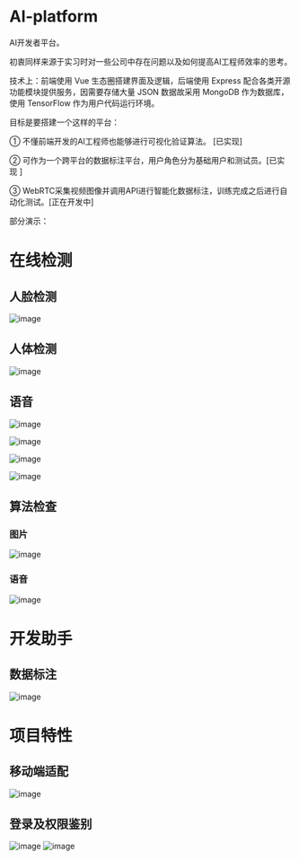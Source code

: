 # AI-platform
AI开发者平台。

初衷同样来源于实习时对一些公司中存在问题以及如何提高AI工程师效率的思考。

技术上：前端使用 Vue 生态圈搭建界面及逻辑，后端使用 Express 配合各类开源功能模块提供服务，因需要存储大量 JSON 数据故采用 MongoDB 作为数据库，使用 TensorFlow 作为用户代码运行环境。

目标是要搭建一个这样的平台：

① 不懂前端开发的AI工程师也能够进行可视化验证算法。 [已实现]

② 可作为一个跨平台的数据标注平台，用户角色分为基础用户和测试员。[已实现 ]

③ WebRTC采集视频图像并调用API进行智能化数据标注，训练完成之后进行自动化测试。[正在开发中]


部分演示：


# 在线检测

## 人脸检测
![image](https://github.com/herozhou/AI-platform/blob/master/static/facereconize.gif?raw=true)

## 人体检测

![image](https://github.com/herozhou/AI-platform/blob/master/static/bodydetect.gif?raw=true)

## 语音
![image](https://github.com/herozhou/AI-platform/blob/master/static/speech1.gif?raw=true)

![image](https://github.com/herozhou/AI-platform/blob/master/static/speech2.gif?raw=true)

![image](https://github.com/herozhou/AI-platform/blob/master/static/speech3.gif?raw=true)

![image](https://github.com/herozhou/AI-platform/blob/master/static/speech4.gif?raw=true)


## 算法检查
### 图片
![image](https://github.com/herozhou/AI-platform/blob/master/static/checkimage.gif?raw=true)

### 语音
![image](https://github.com/herozhou/AI-platform/blob/master/static/checkspeech.gif?raw=true)


# 开发助手
## 数据标注
![image](https://github.com/herozhou/AI-platform/blob/master/static/datalabel.gif?raw=true)

# 项目特性
## 移动端适配
![image](https://github.com/herozhou/AI-platform/blob/master/static/datalabelmobile.gif?raw=true)

## 登录及权限鉴别
![image](https://github.com/herozhou/AI-platform/blob/master/static/login1.gif?raw=true)
![image](https://github.com/herozhou/AI-platform/blob/master/static/login2.gif?raw=true)

